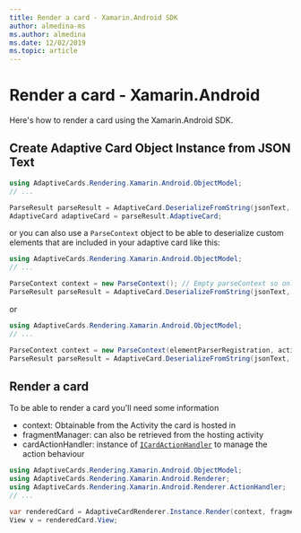 ```yaml
---
title: Render a card - Xamarin.Android SDK
author: almedina-ms
ms.author: almedina
ms.date: 12/02/2019
ms.topic: article
---
```


# Render a card - Xamarin.Android

Here's how to render a card using the Xamarin.Android SDK.

## Create Adaptive Card Object Instance from JSON Text

```csharp
using AdaptiveCards.Rendering.Xamarin.Android.ObjectModel;
// ...

ParseResult parseResult = AdaptiveCard.DeserializeFromString(jsonText, AdaptiveCardRenderer.Version);
AdaptiveCard adaptiveCard = parseResult.AdaptiveCard;
```

or you can also use a ```ParseContext``` object to be able to deserialize custom elements that are included in your adaptive card like this:

```csharp
using AdaptiveCards.Rendering.Xamarin.Android.ObjectModel;
// ...

ParseContext context = new ParseContext(); // Empty parseContext so only known elements up to v1.2 will be parsed
ParseResult parseResult = AdaptiveCard.DeserializeFromString(jsonText, AdaptiveCardRenderer.Version, context);
```

or

```csharp
using AdaptiveCards.Rendering.Xamarin.Android.ObjectModel;
// ...

ParseContext context = new ParseContext(elementParserRegistration, actionParserRegistration);
ParseResult parseResult = AdaptiveCard.DeserializeFromString(jsonText, AdaptiveCardRenderer.Version, context);
```

## Render a card

To be able to render a card you'll need some information
* context: Obtainable from the Activity the card is hosted in
* fragmentManager: can also be retrieved from the hosting activity
* cardActionHandler: instance of [```ICardActionHandler```](adaptivecards-renderin-xamarin-android-renderer-actionhandler-icardactionhandler.md) to manage the action behaviour

```csharp
using AdaptiveCards.Rendering.Xamarin.Android.ObjectModel;
using AdaptiveCards.Rendering.Xamarin.Android.Renderer;
using AdaptiveCards.Rendering.Xamarin.Android.Renderer.ActionHandler;
// ...

var renderedCard = AdaptiveCardRenderer.Instance.Render(context, fragmentManager, adaptiveCard, cardActionHandler, hostConfig);
View v = renderedCard.View;
```
